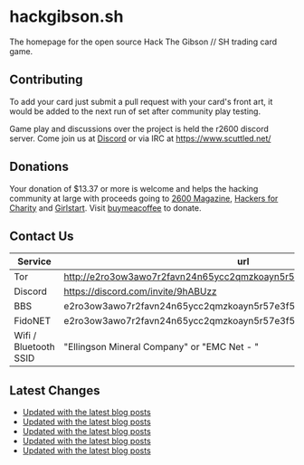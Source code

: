 # hackgibson.sh
The homepage for the open source Hack The Gibson // SH trading card game.


## Contributing

To add your card just submit a pull request with your card's front art, it would be added to the next run of set after community play testing.

Game play and discussions over the project is held the r2600 discord server. Come join us at [Discord](https://discord.com/invite/9hABUzz) or via IRC at https://www.scuttled.net/


## Donations

Your donation of $13.37 or more is welcome and helps the hacking community at large with proceeds going to [2600 Magazine](https://2600.com/), [Hackers for Charity](https://hackersforcharity.org) and [Girlstart](https://girlstart.org).  Visit [buymeacoffee](https://www.buymeacoffee.com/hackgibson.sh) to donate.


## Contact Us

Service | url
-|-
Tor | http://e2ro3ow3awo7r2favn24n65ycc2qmzkoayn5r57e3f56nvjwdcgg32ad.onion
Discord | https://discord.com/invite/9hABUzz
BBS | e2ro3ow3awo7r2favn24n65ycc2qmzkoayn5r57e3f56nvjwdcgg32ad.onion:23
FidoNET | e2ro3ow3awo7r2favn24n65ycc2qmzkoayn5r57e3f56nvjwdcgg32ad.onion:24554
Wifi / Bluetooth SSID | "Ellingson Mineral Company" or "EMC Net - <fidonet address>"

## Latest Changes
<!-- BLOG-POST-LIST:START -->
- [Updated with the latest blog posts](https://github.com/DFW2600/hackgibson.sh/commit/07102d14acb0273eb7e8a0471f7e54209bfb3968)
- [Updated with the latest blog posts](https://github.com/DFW2600/hackgibson.sh/commit/2d94d831fadac727a5b822f0f9607f02efda2edf)
- [Updated with the latest blog posts](https://github.com/DFW2600/hackgibson.sh/commit/a47ada28b174bdc96261538868d9d9a055285ae5)
- [Updated with the latest blog posts](https://github.com/DFW2600/hackgibson.sh/commit/3890d5ad0faa73669e18d861a76778e4c1e3d8a2)
- [Updated with the latest blog posts](https://github.com/DFW2600/hackgibson.sh/commit/e4695d0f197caaff674749dd3c22f6daaec7e138)
<!-- BLOG-POST-LIST:END -->
